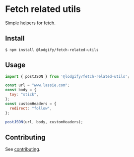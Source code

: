 # Fetch related utils

Simple helpers for fetch.

## Install

`$ npm install @lodgify/fetch-related-utils`

## Usage
```js
import { postJSON } from '@lodgify/fetch-related-utils';

const url = "www.lassie.com";
const body = {
  toy: "stick",
};
const customHeaders = {
  redirect: "follow",
};

postJSON(url, body, customHeaders);
```

## Contributing

See [contributing](https://github.com/lodgify/fetch-related-utils/blob/master/docs/CONTRIBUTING.md).
